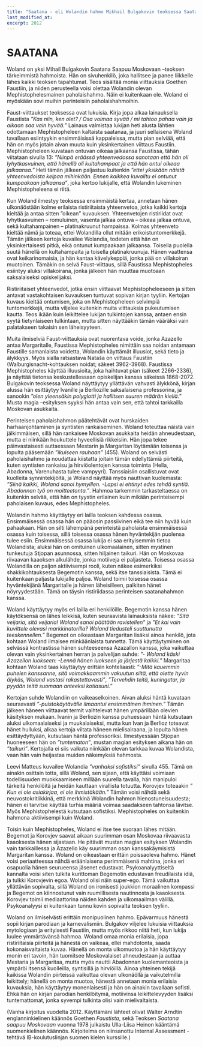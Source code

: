```yaml
---
title: "Saatana - eli Wolandin hahmo Mikhail Bulgakovin teoksessa Saatana Saapuu Moskovaan"
last_modified_at:
excerpt: 2012
---  
```



# SAATANA


Woland on yksi Mihail Bulgakovin Saatana Saapuu Moskovaan –teoksen tärkeimmistä hahmoista. Hän on sivuhenkilö, joka hallitsee ja panee liikkelle lähes kaikki teoksen tapahtumat. Teos sisältää monia viittauksia Goethen Faustiin, ja niiden perusteella voisi olettaa Wolandin olevan  Mephistophelesmainen paholaishahmo. Näin ei kuitenkaan ole. Woland ei myöskään sovi muihin perinteisiin paholaishahmoihin.


Faust-viittaukset teoksessa ovat lukuisia. Kirja jopa alkaa lainauksella Faustista *”Kas niin, ken olet? / Osa voimaa syvää / mi tahtoo pahaa vain ja aikaan saa vain hyvää.”* Lainaus valmistaa lukijan heti alusta lähtien odottamaan Mephistopheleen kaltaista saatanaa, ja juuri sellaisena Woland tavallaan esiintyykin ensimmäisissä kappaleissa, mutta pian selviää, että hän on myös jotain aivan muuta kuin yksinkertainen viittaus Faustiin. Mephistopheleen kuvataan ontuvan oikeaa jalkaansa Faustissa, tähän viitataan sivulla 13: *”Niinpä eräässä yhteenvedossa sanotaan että hän oli lyhytkasvuinen, että hänellä oli kultahampaat ja että hän ontui oikeaa jalkaansa.”* Heti tämän jälkeen paljastuu kuitenkin *”ettei yksikään näistä yhteenvedoista kelpaa mihinkään. Ennen kaikkea kuvailtu ei ontunut kumpaakaan jalkaansa”*, joka kertoo lukijalle, että Wolandin lukeminen Mephistopheleena ei riitä.


Kun Woland ilmestyy teoksessa ensimmäistä kertaa, annetaan hänen ulkonäöstään kolme erilaista ristiriitaista yhteenvetoa, jotka kaikki kertoja kieltää ja antaa sitten ”oikean” kuvauksen. Yhteenvetojen ristiriidat ovat lyhytkasvuinen – romuluinen, vasenta jalkaa ontuva – oikeaa jalkaa ontuva, sekä kultahampainen – platinakruunut hampaissa. Kolmas yhteenveto kieltää nämä ja toteaa, ettei Wolandilla ollut mitään erikoistuntomerkkejä. Tämän jälkeen kertoja kuvailee Wolandia, todeten että hän on yksinkertaisesti pitkä, eikä ontunut kumpaakaan jalkaansa. Toisella puolella suutä hänellä on kultahampaita ja toisella platinakruunuja. Hänen vaattensa ovat keikarinomaisia, ja hän kantaa kävelykeppiä, jonka pää on villakoiran muotoinen. Tämäkin on selvä Faust-viittaus, sillä Faustissa Mephistopheles esiintyy aluksi villakoirana, jonka jälkeen hän muuttaa muotoaan saksalaiseksi opiskelijaksi.


Ristiriitaiset yhteenvedot, jotka ensin viittaavat Mephistopheleeseen ja sitten antavat vastakohtaisen kuvauksen tuntuvat sopivan kirjan tyyliin. Kertojan kuvaus kieltää ontumisen, joka on Mephistopheleen selvimpiä tuntomerkkejä, mutta viljelee kuitenkin muita viittauksia pukeutumisen kautta. Teos ikään kuin leikittelee lukijan tulkintojen kanssa, antaen ensin syytä tietynlaiseen tulkintaan, mutta sitten näyttääkin tämän vääräksi vain palatakseen takaisin sen läheisyyteen. 


Muita ilmiselviä Faust-viittauksia ovat nuorentava voide, jonka Azazello antaa Margaritalle, Faustissa Mephistopheles nimittäin saa noidan antamaan Faustille samanlaista voidetta, Wolandin käyttämät illuusiot, sekä tieto ja älykkyys. Myös sialla ratsastava Nataša on viittaus Faustiin (Walburgisnacht-kohtauksen noidat; säkeet 3962-3968). Faustissa Mephistopheles käyttää illuusioita, joka haihtuvat pian (säkeet 2266-2336), ja näyttää tietonsa keskustellessaan opiskelijan kanssa säkeissä 1868-2072. Bulgakovin teoksessa Woland näyttäytyy yllättävän vahvasti älykkönä, kirjan alussa hän esittäytyy Ivanille ja Berliozille saksalaisena professorina, ja sanookin *”olen yleensäkin polyglotti ja hallitsen suuren määrän kieliä.”* Musta magia –esityksen syyksi hän antaa vain sen, että tahtoi tarkkailla Moskovan asukkaita.


Perinteisen paholaishahmon päätehtävät ovat hurskaiden harhaanjohtaminen ja syntisten rankaiseminen.  Woland toteuttaa näistä vain jälkimmäisen, sillä hän rankaisee Moskovan asukkaita heidän ahneudestaan, mutta ei niinkään houkuttele hyveellisiä rikkeisiin. Hän jopa tekee päinvastaisesti auttaessaan Mestarin ja Margaritan löytämään toisensa ja lopulta pääsemään *”ikuiseen rauhaan”* (455). Woland on selvästi paholaishahmo ja noudattaa kiistatta joitain tämän edellyttämiä piirteitä, kuten syntisten rankaisu ja hirviöolentojen kanssa toiminta (Hella, Abadonna, Varenuhasta tulee vampyyri). Tanssiaisiin osallistuvat ovat kuolleita synnintekijöitä, ja Woland näyttää myös nauttivan kuolemasta: *”Siinä kaikki, Woland sanoi hymyillen. -Lapsi ei ehtinyt edes tehdä syntiä. Abadonnan työ on moitteetonta.”*.  Hahmoa tarkemmin tarkasteltaessa on kuitenkin selvää, että hän on tyystin erilainen kuin mikään perinteisempi paholaisen kuvaus, edes Mephistopheles.


Wolandin hahmo käyttäytyy eri lailla teoksen kahdessa osassa.  Ensimmäisessä osassa hän on pääosin passiivinen eikä tee niin hyvää kuin pahaakaan. Hän on silti lähempänä perinteistä paholaista ensimmäisessä osassa kuin toisessa, sillä toisessa osassa hänen hyväntekijän puolensa tulee esiin. Ensimmäisessä osassa lukija ei saa erityisemmin tietoa Wolandista; aluksi hän on omituinen ulkomaalainen, sitten mystinen tunkeutuja Stjopan asunnossa, sitten hiljainen taikuri. Hän on Moskovaa riivaavan kaaoksen alkulähde, jonka motiiveja ei paljasteta. Toisessa osassa Wolandilla on paljon aktiivisempi rooli, kuten näkee esimerkiksi shakkikohtauksesta Begemotin kanssa, sekä itse tanssiaisista. Tämä ei kuitenkaan paljasta lukijalle paljoa. Woland toimii toisessa osassa hyväntekijänä Margaritalle ja hänen läheisilleen, palkiten hänet nöyryydestään. Tämä on täysin ristiriidassa perinteisen saatanahahmon kanssa.


Woland käyttäytyy myös eri lailla eri henkilöille. Begemotin kanssa hänen käytöksensä on lähes leikkisä, kuten seuraavista lainauksista näkee:  *”Sitä veijaria, sitä veijaria! Woland sanoi päätään ravistellen”* ja *”Et kai vain kuvittele olevasi markkinatorilla? Woland tiedusteli suuttunutta teeskennellen.”* Begemot on oikeastaan Margaritan lisäksi ainoa henkilö, jota kohtaan Woland ilmaisee minkäänlaista tunnetta.  Tämä käyttäytyminen on selvässä kontrastissa hänen suhteeseensa Azazallon kanssa, joka vaikuttaa olevan vain yksinkertainen herran ja palvelijan suhde:  *”-  Woland käski Azazellon luokseen: -Lennä hänen luokseen ja järjestä kaikki.”* Margaritaa kohtaan Woland taas käyttäytyy erittäin kohteliaasti:   *”-Mitä kauemmin puhelen kanssanne, sitä voimakkaammin vakuutun siitä, että olette hyvin älykäs, Woland vastasi rakastettavasti”*, *”Tervehdin teitä, kuningatar, ja pyydän teitä suomaan anteeksi kotiasuni.”*


Kertojan suhde Wolandiin on vaikeaselkoinen.  Aivan aluksi häntä kuvataan seuraavasti *”-puistokäytävälle ilmaantui ensimmäinen ihminen.”* Tämän jälkeen häneen viittaavat termit vaihtelevat hänen ympärillään olevien käsityksen mukaan. Ivanin ja Berliozin kanssa puhuessaan häntä kutsutaan aluksi ulkomaalaiseksi ja muukalaiseksi, mutta kun Ivan ja Berlioz toteavat hänet hulluksi, alkaa kertoja viitata häneen mielisairaana, ja lopulta hänen esittäydyttyään, kutsutaan häntä professoriksi. Ilmestyessään Stjopan huoneeseen hän on *”tuntematon”*, mustan magian esityksen aikana hän on *”taikuri”*. Kertojalla ei siis vaikuta niinkään olevan tarkkaa kuvaa Wolandista, vaan hän vain heijastaa muiden näkemyksiä hahmosta. 


Leevi Matteus kuvailee Wolandia *”vanhaksi sofistiksi”* sivulla 455. Tämä on ainakin osittain totta, sillä Woland, sen sijaan, että käyttäisi voimiaan todellisuuden muokkaamiseen millään suurella tavalla, hän manipuloi tärkeitä henkilöitä ja heidän kauttaan virallista totuutta. Korovjev toteaakin *” Kun ei ole asiakirjaa, ei ole ihmistäkään.”* Tämän voisi nähdä sekä neuvostokritiikkinä, että merkkinä Wolandin hahmon hienostuneisuudesta; hänen ei tarvitse käyttää turhia määriä voimaa saadakseen tahtonsa lävitse.  Myös Mephistophelestä kutsutaan sofistiksi.  Mephistopheles on kuitenkin hahmona aktiivisempi kuin Woland.


Toisin kuin Mephistopheles, Woland ei itse tee suoraan lähes mitään. Begemot ja Korovjev saavat aikaan suurimman osan Moskovaa riivaavasta kaaoksesta hänen sijastaan. He pitävät mustan magian esityksen Wolandin vain tarkkaillessa ja Azazello käy suurimman osan kanssakäymisistä Margaritan kanssa. Woland on oikeastaan erittäin poissaoleva hahmo. Hänet voisi periaatteessa nähdä eräänlaisena perimmäisenä mahtina, jonka eri osapuolia hänen seurueensa jäsenet edustavat. Psykoanalyyttiseltä kannalta voisi siten tulkita kurittoman Begemotin edustavan freudilaista idiä, ja tulkki Korovjevin egoa. Woland olisi näin super-ego. Tämä vaikuttaa yllättävän sopivalta, sillä Woland on ironisesti joukkion moraalinen kompassi ja Begemot on kiinnostunut vain ruumillisesta nautinnosta ja kaaoksesta. Korovjev toimii mediaattorina näiden kahden ja ulkomaailman välillä. Psykoanalyysi ei kuitenkaan tunnu kovin sopivalta teoksen tyyliin.


Woland on ilmiselvästi erittäin monipuolinen hahmo. Epävarmuus hänestä sopii kirjan parodiaan ja karnevalismiin. Bulgakov viljelee lukuisia viittauksia mytologiaan ja erityisesti Faustiin, mutta myös rikkoo niitä heti, kun lukija luulee ymmärtävänsä hahmoa. 
Woland omaa monia erilaisia, jopa ristiriitaisia piirteitä ja hänestä on vaikeaa, ellei mahdotonta, saada kokonaisvaltaista kuvaa. Hänellä on monta ulkomuotoa ja hän käyttäytyy monin eri tavoin, hän tuomitsee Moskovalaiset ahneudestaan ja auttaa Mestaria ja Margaritaa, mutta myös nauttii Abadonnan kuolemanteoista ja ympäröi itsensä kuolleilla, syntisillä ja hirviöillä. Ainoa yhteinen tekijä kaikissa Wolandin piirteissä vaikuttaa olevan ulkonäöllä ja vaikutelmilla leikittely; hänellä on monta muotoa, hänestä annetaan monia erilaisia kuvauksia, hän käyttäytyy monenlaisesti ja hän on ainakin tavallaan sofisti. Ehkä hän on kirjan parodian henkilöitymä, motiivinsa leikittelevyyden lisäksi tuntemattomat, jonka syvempi tulkinta olisi vain mielivaltaista.

(Vanha kirjoitus vuodelta 2012. Käyttämäni lähteet olivat Walter Arndtin englanninkielinen käännös Goethen *Faustista*, sekä Teoksen *Saatana saapuu Moskovaan* vuonna 1978 julkaistu Ulla-Liisa Heinon kääntämä suomenkielinen käännös. Kirjoitelma on niinsanottu Internal Assessment -tehtävä IB-koulutuslinjan suomen kielen kurssille.)

